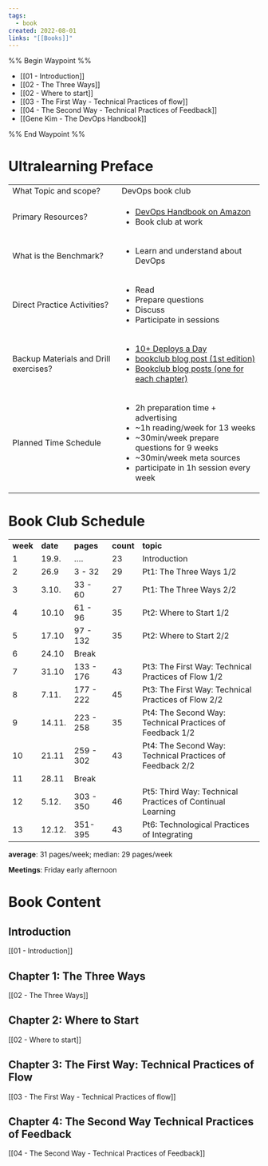 ```yaml
---
tags:
  - book
created: 2022-08-01
links: "[[Books]]"
---
```


%% Begin Waypoint %%
- [[01 - Introduction]]
- [[02 - The Three Ways]]
- [[02 - Where to start]]
- [[03 - The First Way - Technical Practices of flow]]
- [[04 - The Second Way - Technical Practices of Feedback]]
- [[Gene Kim - The DevOps Handbook]]

%% End Waypoint %%

# Ultralearning Preface



<table>
  <tr>
   <td>What Topic and scope?
   </td>
   <td>DevOps book club
   </td>
  </tr>
  <tr>
   <td>Primary Resources?
   </td>
   <td>
<ul>

<li><a href="https://www.amazon.de/Devops-Handbook-World-class-Reliability-Organizations/dp/1950508404">DevOps Handbook on Amazon</a>

<li>Book club at work
</li>
</ul>
   </td>
  </tr>
  <tr>
   <td>What is the Benchmark?
   </td>
   <td>
<ul>

<li>Learn and understand about DevOps
</li>
</ul>
   </td>
  </tr>
  <tr>
   <td>Direct Practice Activities?
   </td>
   <td>
<ul>

<li>Read

<li>Prepare questions

<li>Discuss

<li>Participate in sessions
</li>
</ul>
   </td>
  </tr>
  <tr>
   <td>Backup Materials and Drill exercises?
   </td>
   <td>
<ul>

<li><a href="https://www.youtube.com/watch?v=LdOe18KhtT4&ab_channel=O%27Reilly">10+ Deploys a Day</a>

<li><a href="https://blog.huima.net/2021/02/08/BookclubDevopsHandbook/">bookclub blog post (1st edition)</a>

<li><a href="https://red-green-refactor.com/series/devops-handbook/">Bookclub blog posts (one for each chapter)</a>
</li>
</ul>
   </td>
  </tr>
  <tr>
   <td>Planned Time Schedule
   </td>
   <td>
<ul>

<li>2h preparation time + advertising

<li>~1h reading/week for 13 weeks

<li>~30min/week prepare questions for 9 weeks

<li>~30min/week meta sources

<li>participate in 1h session every week
</li>
</ul>
   </td>
  </tr>
</table>

# Book Club Schedule

<table>
  <tr>
   <td><strong>week</strong>
   </td>
   <td><strong>date</strong>
   </td>
   <td><strong>pages</strong>
   </td>
   <td><strong>count</strong>
   </td>
   <td><strong>topic</strong>
   </td>
  </tr>
  <tr>
   <td>1
   </td>
   <td>19.9.
   </td>
   <td>….
   </td>
   <td>23
   </td>
   <td>Introduction
   </td>
  </tr>
  <tr>
   <td>2
   </td>
   <td>26.9
   </td>
   <td>3 - 32
   </td>
   <td>29
   </td>
   <td>Pt1: The Three Ways 1/2
   </td>
  </tr>
  <tr>
   <td>3
   </td>
   <td>3.10.
   </td>
   <td>33 - 60
   </td>
   <td>27
   </td>
   <td>Pt1: The Three Ways 2/2
   </td>
  </tr>
  <tr>
   <td>4
   </td>
   <td>10.10
   </td>
   <td>61 - 96
   </td>
   <td>35
   </td>
   <td>Pt2: Where to Start 1/2
   </td>
  </tr>
  <tr>
   <td>5
   </td>
   <td>17.10
   </td>
   <td>97 - 132
   </td>
   <td>35
   </td>
   <td>Pt2: Where to Start 2/2
   </td>
  </tr>
  <tr>
   <td>6
   </td>
   <td>24.10
   </td>
   <td>Break
   </td>
   <td>
   </td>
   <td>
   </td>
  </tr>
  <tr>
   <td>7
   </td>
   <td>31.10
   </td>
   <td>133 - 176
   </td>
   <td>43
   </td>
   <td>Pt3: The First Way: Technical Practices of Flow 1/2
   </td>
  </tr>
  <tr>
   <td>8
   </td>
   <td>7.11.
   </td>
   <td>177 - 222
   </td>
   <td>45
   </td>
   <td>Pt3: The First Way: Technical Practices of Flow 2/2
   </td>
  </tr>
  <tr>
   <td>9
   </td>
   <td>14.11.
   </td>
   <td>223 - 258
   </td>
   <td>35
   </td>
   <td>Pt4: The Second Way: Technical Practices of Feedback 1/2
   </td>
  </tr>
  <tr>
   <td>10
   </td>
   <td>21.11
   </td>
   <td>259 - 302
   </td>
   <td>43
   </td>
   <td>Pt4: The Second Way: Technical Practices of Feedback 2/2
   </td>
  </tr>
  <tr>
   <td>11
   </td>
   <td>28.11
   </td>
   <td>Break
   </td>
   <td>
   </td>
   <td>
   </td>
  </tr>
  <tr>
   <td>12
   </td>
   <td>5.12.
   </td>
   <td>303 - 350
   </td>
   <td>46
   </td>
   <td>Pt5: Third Way: Technical Practices of Continual Learning
   </td>
  </tr>
  <tr>
   <td>13
   </td>
   <td>12.12.
   </td>
   <td>351-395
   </td>
   <td>43
   </td>
   <td>Pt6: Technological Practices of Integrating
   </td>
  </tr>
</table>

**average**: 31 pages/week; median: 29 pages/week

**Meetings**: Friday early afternoon

# Book Content

## Introduction

[[01 - Introduction]]

## Chapter 1: The Three Ways

[[02 - The Three Ways]]

## Chapter 2: Where to Start

[[02 - Where to start]]

## Chapter 3: The First Way: Technical Practices of Flow

[[03 - The First Way - Technical Practices of flow]]

## Chapter 4: The Second Way Technical Practices of Feedback

[[04 - The Second Way - Technical Practices of Feedback]]
